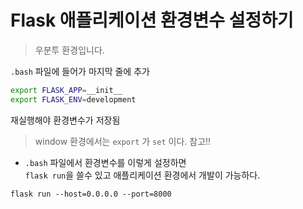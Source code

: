 # Flask 애플리케이션 환경변수 설정하기

> 우분투 환경입니다.

`.bash` 파일에 들어가 마지막 줄에 추가
```bash  
export FLASK_APP=__init__  
export FLASK_ENV=development  
```
재실행해야 환경변수가 저장됨

> window 환경에서는 `export` 가 `set` 이다. 참고!!  

- `.bash` 파일에서 환경변수를 이렇게 설정하면  
`flask run`을 쓸수 있고 애플리케이션 환경에서 개발이 가능하다.
```ubuntu
flask run --host=0.0.0.0 --port=8000
```